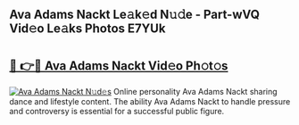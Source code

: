 ## Ava Adams Nackt Le𝚊k𝚎d N𝚞𝚍e - Part-wVQ Vid𝚎o Le𝚊ks Photos E7YUk

# <h2><a href="http://fb7x5h.evod.top/?m=Ava+Adams+Nackt">🔗 👉🔴 Ava Adams Nackt Vid𝚎o Ph𝚘t𝚘s</a></h2>

[![Ava Adams Nackt N𝚞d𝚎s](https://i.imgur.com/8V9OHl7.gif)](http://fb7x5h.evod.top/?m=Ava+Adams+Nackt)
Online personality Ava Adams Nackt sharing dance and lifestyle content. The ability Ava Adams Nackt to handle pressure and controversy is essential for a successful public figure. 
